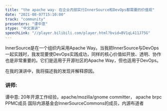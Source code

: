 ```yaml
---
title: "the apache way- 在企业内部实行InnerSource和DevOps都需要的价值观"
date: "2021-08-07T15:10:00"
track: "community"
presenters: "谭中意"
stype: "中文演讲"
speechLink: "//player.bilibili.com/player.html?bvid=BV1qL411J75G"
---
```

InnerSource是在一个组织内采用Apache Way。当我把InnerSource与DevOps一起实践时，我发现要使DevOps实践成功，同样的核心价值如开放、透明、协作也是非常重要的。它们是适用于开源社区的Apache Way，但也适用于DevOps。


 在我的演讲中，我将描述我的发现并解释原因。
 ### 讲师:
 谭中意: 20年开源工作经验，apache/mozilla/gnome committer， apache brpc PPMC成员
国际内源基金会InnerSourceCommons的成员，内源布道者
